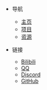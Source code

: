 - 导航

  - [主页](home.md)
  - [项目](/projects.md)
  - [资源](resources.md)

- 链接

  - [Bilibili](https://space.bilibili.com/6933622)
  - [QQ](https://jq.qq.com/?_wv=1027&k=5NRFBFD)
  - [Discord](https://discord.gg/gCs88pR)
  - [GitHub](https://github.com/TravinDreek)